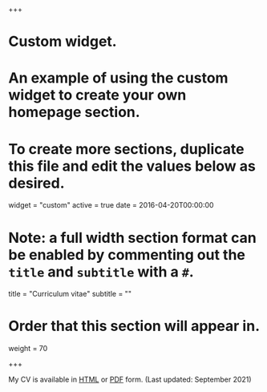 +++
# Custom widget.
# An example of using the custom widget to create your own homepage section.
# To create more sections, duplicate this file and edit the values below as desired.
widget = "custom"
active = true
date = 2016-04-20T00:00:00

# Note: a full width section format can be enabled by commenting out the `title` and `subtitle` with a `#`.
title = "Curriculum vitae"
subtitle = ""

# Order that this section will appear in.
weight = 70

+++

My CV is available in [HTML](cv/) or [PDF](cv/cv.pdf) form. (Last updated: September 2021)
